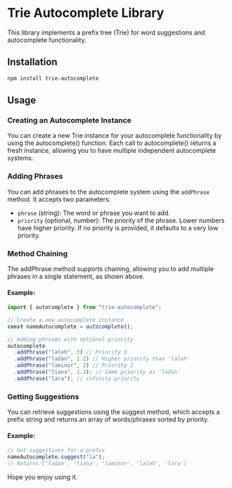 # Trie Autocomplete Library

This library implements a prefix tree (Trie) for word suggestions and autocomplete functionality.

## Installation

```bash
npm install trie-autocomplete
```

## Usage

### Creating an Autocomplete Instance

You can create a new Trie instance for your autocomplete functionality by using the autocomplete() function. Each call to autocomplete() returns a fresh instance, allowing you to have multiple independent autocomplete systems.

### Adding Phrases

You can add phrases to the autocomplete system using the `addPhrase` method. It accepts two parameters:

- `phrase` (string): The word or phrase you want to add.
- `priority` (optional, number): The priority of the phrase. Lower numbers have higher priority. If no priority is provided, it defaults to a very low priority.

### Method Chaining

The addPhrase method supports chaining, allowing you to add multiple phrases in a single statement, as shown above.

#### Example:

```typescript
import { autocomplete } from "trie-autocomplete";

// Create a new autocomplete instance
const nameAutocomplete = autocomplete();

// Adding phrases with optional priority
autocomplete
  .addPhrase("laleh", 3) // Priority 3
  .addPhrase("ladan", 1.2) // Higher priority than 'laleh'
  .addPhrase("laminor", 2) // Priority 2
  .addPhrase("liana", 1.2); // Same priority as 'ladan'
  .addPhrase("lara"); // infinity priority
```

### Getting Suggestions

You can retrieve suggestions using the suggest method, which accepts a prefix string and returns an array of words/phrases sorted by priority.

#### Example:

```typescript
// Get suggestions for a prefix
nameAutocomplete.suggest("la");
// Returns ['ladan', 'liana', 'laminor', 'laleh', 'lara']
```

Hope you enjoy using it.
